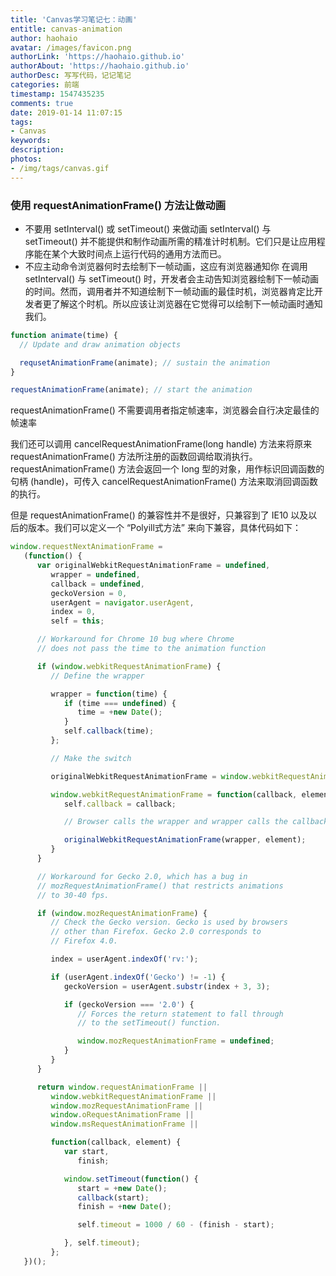 ```yaml
---
title: 'Canvas学习笔记七：动画'
entitle: canvas-animation
author: haohaio
avatar: /images/favicon.png
authorLink: 'https://haohaio.github.io'
authorAbout: 'https://haohaio.github.io'
authorDesc: 写写代码，记记笔记
categories: 前端
timestamp: 1547435235
comments: true
date: 2019-01-14 11:07:15
tags:
- Canvas
keywords:
description:
photos:
- /img/tags/canvas.gif
---
```


### 使用 requestAnimationFrame() 方法让做动画

- 不要用 setInterval() 或 setTimeout() 来做动画
  setInterval() 与 setTimeout() 并不能提供和制作动画所需的精准计时机制。它们只是让应用程序能在某个大致时间点上运行代码的通用方法而已。
- 不应主动命令浏览器何时去绘制下一帧动画，这应有浏览器通知你
  在调用 setInterval() 与 setTimeout() 时，开发者会主动告知浏览器绘制下一帧动画的时间。然而，调用者并不知道绘制下一帧动画的最佳时机，浏览器肯定比开发者更了解这个时机。所以应该让浏览器在它觉得可以绘制下一帧动画时通知我们。

```javascript
function animate(time) {
  // Update and draw animation objects

  requsetAnimationFrame(animate); // sustain the animation
}

requestAnimationFrame(animate); // start the animation
```

requestAnimationFrame() 不需要调用者指定帧速率，浏览器会自行决定最佳的帧速率

我们还可以调用 cancelRequestAnimationFrame(long handle) 方法来将原来 requestAnimationFrame() 方法所注册的函数回调给取消执行。requestAnimationFrame() 方法会返回一个 long 型的对象，用作标识回调函数的句柄 (handle)，可传入 cancelRequestAnimationFrame() 方法来取消回调函数的执行。

但是 requestAnimationFrame() 的兼容性并不是很好，只兼容到了 IE10 以及以后的版本。我们可以定义一个 “Polyill式方法” 来向下兼容，具体代码如下：

```javascript
window.requestNextAnimationFrame =
   (function() {
      var originalWebkitRequestAnimationFrame = undefined,
         wrapper = undefined,
         callback = undefined,
         geckoVersion = 0,
         userAgent = navigator.userAgent,
         index = 0,
         self = this;

      // Workaround for Chrome 10 bug where Chrome
      // does not pass the time to the animation function

      if (window.webkitRequestAnimationFrame) {
         // Define the wrapper

         wrapper = function(time) {
            if (time === undefined) {
               time = +new Date();
            }
            self.callback(time);
         };

         // Make the switch

         originalWebkitRequestAnimationFrame = window.webkitRequestAnimationFrame;

         window.webkitRequestAnimationFrame = function(callback, element) {
            self.callback = callback;

            // Browser calls the wrapper and wrapper calls the callback

            originalWebkitRequestAnimationFrame(wrapper, element);
         }
      }

      // Workaround for Gecko 2.0, which has a bug in
      // mozRequestAnimationFrame() that restricts animations
      // to 30-40 fps.

      if (window.mozRequestAnimationFrame) {
         // Check the Gecko version. Gecko is used by browsers
         // other than Firefox. Gecko 2.0 corresponds to
         // Firefox 4.0.

         index = userAgent.indexOf('rv:');

         if (userAgent.indexOf('Gecko') != -1) {
            geckoVersion = userAgent.substr(index + 3, 3);

            if (geckoVersion === '2.0') {
               // Forces the return statement to fall through
               // to the setTimeout() function.

               window.mozRequestAnimationFrame = undefined;
            }
         }
      }

      return window.requestAnimationFrame ||
         window.webkitRequestAnimationFrame ||
         window.mozRequestAnimationFrame ||
         window.oRequestAnimationFrame ||
         window.msRequestAnimationFrame ||

         function(callback, element) {
            var start,
               finish;

            window.setTimeout(function() {
               start = +new Date();
               callback(start);
               finish = +new Date();

               self.timeout = 1000 / 60 - (finish - start);

            }, self.timeout);
         };
   })();
```
